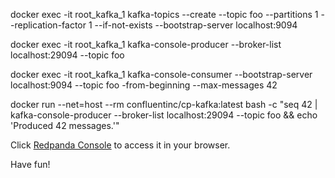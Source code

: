 

docker exec -it root_kafka_1 kafka-topics --create --topic foo --partitions 1 --replication-factor 1 --if-not-exists --bootstrap-server localhost:9094

docker exec -it root_kafka_1 kafka-console-producer --broker-list localhost:29094 --topic foo 

docker exec -it root_kafka_1 kafka-console-consumer --bootstrap-server localhost:9094 --topic foo -from-beginning --max-messages 42

docker run --net=host --rm confluentinc/cp-kafka:latest bash -c "seq 42 | kafka-console-producer --broker-list localhost:29094 --topic foo && echo 'Produced 42 messages.'"



Click [Redpanda Console]({{TRAFFIC_HOST1_80}}/) to access it in your browser.

Have fun! 